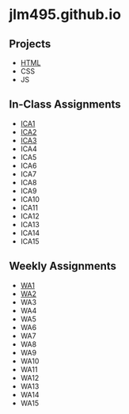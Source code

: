 # jlm495.github.io

## Projects

* [HTML](/html-midterm)
* CSS
* JS

## In-Class Assignments

* [ICA1](/ica/ICA1%20--%20How%20to%20Search%20--%20Jenna%20Mandel.pdf)
* [ICA2](/ica/ICA2_Jenna_Mandel.pdf)
* [ICA3](/ica/ica3a.html)
* ICA4
* ICA5
* ICA6
* ICA7
* ICA8
* ICA9
* ICA10
* ICA11
* ICA12
* ICA13
* ICA14
* ICA15

## Weekly Assignments

* [WA1](/wa/wa1.html)
* [WA2](/wa/wa2.html)
* WA3
* WA4
* WA5
* WA6
* WA7
* WA8
* WA9
* WA10
* WA11
* WA12
* WA13
* WA14
* WA15
